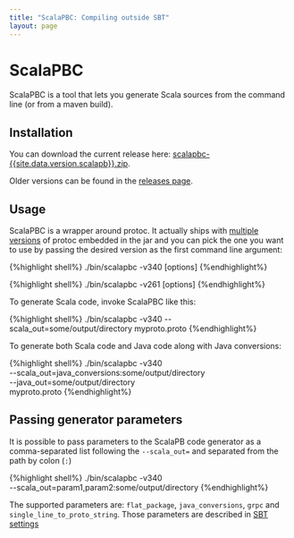 ```yaml
---
title: "ScalaPBC: Compiling outside SBT"
layout: page
---
```


# ScalaPBC

ScalaPBC is a tool that lets you generate Scala sources from the command line (or from a maven build).

## Installation

You can download the current release here: [scalapbc-{{site.data.version.scalapb}}.zip](https://github.com/scalapb/ScalaPB/releases/download/v{{site.data.version.scalapb}}/scalapbc-{{site.data.version.scalapb}}.zip).

Older versions can be found in the [releases page](https://github.com/scalapb/ScalaPB/releases).

## Usage

ScalaPBC is a wrapper around protoc. It actually ships with [multiple
versions](https://github.com/os72/protoc-jar) of protoc embedded in the jar
and you can pick the one you want to use by passing the desired version as the
first command line argument:

{%highlight shell%}
./bin/scalapbc -v340 [options]
{%endhighlight%}

{%highlight shell%}
./bin/scalapbc -v261 [options]
{%endhighlight%}

To generate Scala code, invoke ScalaPBC like this:

{%highlight shell%}
./bin/scalapbc -v340 --scala_out=some/output/directory myproto.proto
{%endhighlight%}

To generate both Scala code and Java code along with Java conversions:

{%highlight shell%}
./bin/scalapbc -v340 \
    --scala_out=java_conversions:some/output/directory \
    --java_out=some/output/directory \
    myproto.proto
{%endhighlight%}

## Passing generator parameters

It is possible to pass parameters to the ScalaPB code generator as a
comma-separated list following the `--scala_out=` and separated from the path
by colon (`:`)

{%highlight shell%}
./bin/scalapbc -v340 \
    --scala_out=param1,param2:some/output/directory
{%endhighlight%}

The supported parameters are: `flat_package`, `java_conversions`, `grpc` and
`single_line_to_proto_string`. Those parameters are described in [SBT settings]({{site.baseurl}}/sbt-settings.html)
